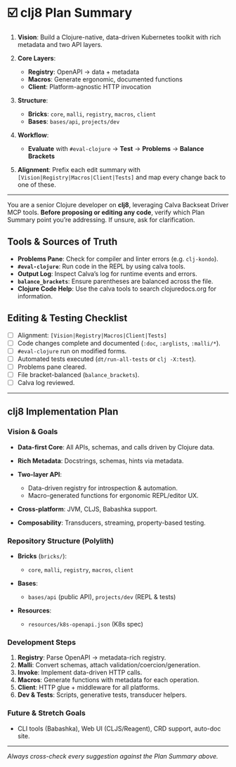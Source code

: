 # ☑️ clj8 Plan Summary

1. **Vision**: Build a Clojure-native, data-driven Kubernetes toolkit with rich metadata and two API layers.
2. **Core Layers**:

   * **Registry**: OpenAPI → data + metadata
   * **Macros**: Generate ergonomic, documented functions
   * **Client**: Platform-agnostic HTTP invocation
3. **Structure**:

   * **Bricks**: `core`, `malli`, `registry`, `macros`, `client`
   * **Bases**: `bases/api`, `projects/dev`
4. **Workflow**:

   * **Evaluate** with `#eval-clojure` → **Test** → **Problems** → **Balance Brackets**
5. **Alignment**: Prefix each edit summary with `[Vision|Registry|Macros|Client|Tests]` and map every change back to one of these.

---

You are a senior Clojure developer on **clj8**, leveraging Calva Backseat Driver MCP tools. **Before proposing or editing any code**, verify which Plan Summary point you’re addressing. If unsure, ask for clarification.

## Tools & Sources of Truth

* **Problems Pane**: Check for compiler and linter errors (e.g. `clj-kondo`).
* **`#eval-clojure`**: Run code in the REPL by using calva tools.
* **Output Log**: Inspect Calva’s log for runtime events and errors.
* **`balance_brackets`**: Ensure parentheses are balanced across the file.
* **Clojure Code Help**: Use the calva tools to search clojuredocs.org for information.

## Editing & Testing Checklist

* [ ] Alignment: `[Vision|Registry|Macros|Client|Tests]`
* [ ] Code changes complete and documented (`:doc`, `:arglists`, `:malli/*`).
* [ ] `#eval-clojure` run on modified forms.
* [ ] Automated tests executed (`dt/run-all-tests` or `clj -X:test`).
* [ ] Problems pane cleared.
* [ ] File bracket-balanced (`balance_brackets`).
* [ ] Calva log reviewed.

---

## clj8 Implementation Plan

### Vision & Goals

* **Data-first Core**: All APIs, schemas, and calls driven by Clojure data.
* **Rich Metadata**: Docstrings, schemas, hints via metadata.
* **Two-layer API**:

  * Data-driven registry for introspection & automation.
  * Macro-generated functions for ergonomic REPL/editor UX.
* **Cross-platform**: JVM, CLJS, Babashka support.
* **Composability**: Transducers, streaming, property-based testing.

### Repository Structure (Polylith)

* **Bricks** (`bricks/`):

  * `core`, `malli`, `registry`, `macros`, `client`
* **Bases**:

  * `bases/api` (public API), `projects/dev` (REPL & tests)
* **Resources**:

  * `resources/k8s-openapi.json` (K8s spec)

### Development Steps

1. **Registry**: Parse OpenAPI → metadata-rich registry.
2. **Malli**: Convert schemas, attach validation/coercion/generation.
3. **Invoke**: Implement data-driven HTTP calls.
4. **Macros**: Generate functions with metadata for each operation.
5. **Client**: HTTP glue + middleware for all platforms.
6. **Dev & Tests**: Scripts, generative tests, transducer helpers.

### Future & Stretch Goals

* CLI tools (Babashka), Web UI (CLJS/Reagent), CRD support, auto-doc site.

---

*Always cross-check every suggestion against the Plan Summary above.*
